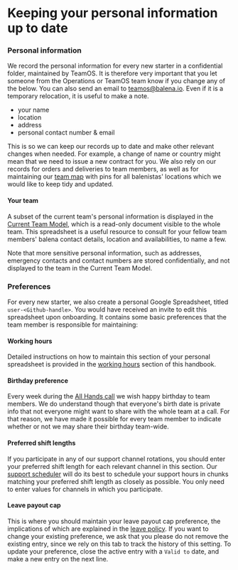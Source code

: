 # Keeping your personal information up to date
### Personal information
We record the personal information for every new starter in a confidential folder, maintained by TeamOS. It is therefore very important that you let someone from the Operations or TeamOS team know if you change any of the below. You can also send an email to teamos@balena.io. Even if it is a temporary relocation, it is useful to make a note. 

- your name
- location
- address
- personal contact number & email

This is so we can keep our records up to date and make other relevant changes when needed. For example, a change of name or country might mean that we need to issue a new contract for you. We also rely on our records for orders and deliveries to team members, as well as for maintaining our [team map](https://www.balena.io/team) with pins for all balenistas' locations which we would like to keep tidy and updated.

#### Your team

A subset of the current team's personal information is displayed in the [Current Team Model](https://docs.google.com/spreadsheets/d/1fOpah2A6N3xImg5xxGbTygdcNRGBlyZ_jQ2UIzy9PLE/edit#gid=404458414), which is a read-only document visible to the whole team. This spreadsheet is a useful resource to consult for your fellow team members' balena contact details, location and availabilities, to name a few.

Note that more sensitive personal information, such as addresses, emergency contacts and contact numbers are stored confidentially, and not displayed to the team in the Current Team Model.

### Preferences

For every new starter, we also create a personal Google Spreadsheet, titled `user-<Github-handle>`. You would have received an invite to edit this spreadsheet upon onboarding. It contains some basic preferences  that the team member is responsible for maintaining:

#### Working hours

Detailed instructions on how to maintain this section of your personal spreadsheet is provided in the [working hours](./Working-hours-and-availability.md#communicating-your-availability) section of this handbook.

#### Birthday preference

Every week during the [All Hands call](https://github.com/balena-io/balena-io/wiki/All-hands-calls) we wish happy birthday to team members. We do understand though that everyone's birth date is private info that not everyone might want to share with the whole team at a call. For that reason, we have made it possible for every team member to indicate whether or not we may share their birthday team-wide.

#### Preferred shift lengths

If you participate in any of our support channel rotations, you should enter your preferred shift length for each relevant channel in this section. Our [support scheduler](https://github.com/people-os/support-shift-scheduler) will do its best to schedule your support hours in chunks matching your preferred shift length as closely as possible. You only need to enter values for channels in which you participate.

#### Leave payout cap

This is where you should maintain your leave payout cap preference, the implications of which are explained in the [leave policy](../policies/Leave-Policy.md). If you want to change your existing preference, we ask that you please do not remove the existing entry, since we rely on this tab to track the history of this setting. To update your preference, close the active entry with a `Valid to` date, and make a new entry on the next line.









